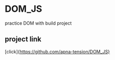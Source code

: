 # DOM_JS
practice DOM with build project


## project link
[click]{https://github.com/apna-tension/DOM_JS}

